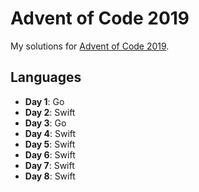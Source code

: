 Advent of Code 2019
===================

My solutions for [Advent of Code 2019](https://adventofcode.com/2019).

Languages
---------

 - **Day 1**: Go
 - **Day 2**: Swift
 - **Day 3**: Go
 - **Day 4**: Swift
 - **Day 5**: Swift
 - **Day 6**: Swift
 - **Day 7**: Swift
 - **Day 8**: Swift
